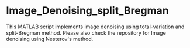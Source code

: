 # Image_Denoising_split_Bregman
This MATLAB script implements image denoising using total-variation and split-Bregman method. Please also check the repository for Image denoising using Nesterov's method.  
